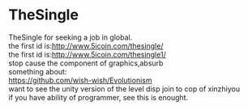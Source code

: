 # TheSingle
TheSingle for seeking a job in global.<br/>
the first id is:http://www.5icoin.com/thesingle/<br/>
the first id is:http://www.5icoin.com/thesingle1/<br/>
stop cause the component of graphics,absurb<br/>
something about:<br/>
https://github.com/wish-wish/Evolutionism<br/>
want to see the unity version of the level disp join to cop of xinzhiyou<br/> 
if you have ability of programmer, see this is enought.<br/>
